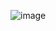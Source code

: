 ![image](https://github.com/Lincoln-dac/kube-linux/blob/master/pic/v2-f3a1d4cd8a0f9abd6a2d0b812d9ddeab_720w.webp)

